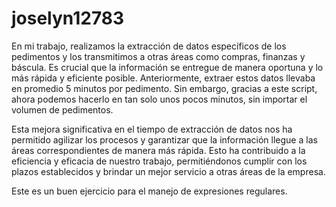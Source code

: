 # joselyn12783
En mi trabajo, realizamos la extracción de datos específicos de los pedimentos y los transmitimos a otras áreas como compras, finanzas y báscula. Es crucial que la información se entregue de manera oportuna y lo más rápida y eficiente posible. Anteriormente, extraer estos datos llevaba en promedio 5 minutos por pedimento. Sin embargo, gracias a este script, ahora podemos hacerlo en tan solo unos pocos minutos, sin importar el volumen de pedimentos.

Esta mejora significativa en el tiempo de extracción de datos nos ha permitido agilizar los procesos y garantizar que la información llegue a las áreas correspondientes de manera más rápida. Esto ha contribuido a la eficiencia y eficacia de nuestro trabajo, permitiéndonos cumplir con los plazos establecidos y brindar un mejor servicio a otras áreas de la empresa.

Este es un buen ejercicio para el manejo de expresiones regulares. 
